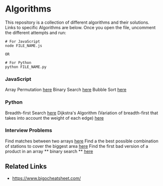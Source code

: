 # Algorithms

This repository is a collection of different algorithms and their solutions. 
Links to specific Algorithms are below. Once you open the file, uncomment the different attempts and run:

```
# For JavaScript
node FILE_NAME.js

OR

# For Python
python FILE_NAME.py
```

### JavaScript
Array Permutation [here](Permutation/arrayPermutation.js)
Binary Search [here](Searching/binarySearch.js)
Bubble Sort [here](Sorting/bubbleSort.js)


### Python
Breadth-first Search [here](Searching/breadthFirstSearch.py)
Dijkstra's Algorithm (Variation of breadth-first that takes into account the weight of each edge) [here](Searching/dijkstrasAlgo.py)

### Interview Problems
Find matches between two arrays [here](Interview_Problems/findMatches.js)
Find a the best possible combination of stations to cover the biggest area [here](Interview_Problems/setCoveringProblem.py)
Find the first bad version of a product in an array ** binary search ** [here](Interview_Problems/firstBadVersion.js)

## Related Links
- https://www.bigocheatsheet.com/ 